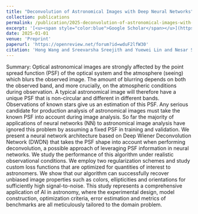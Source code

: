 ```yaml
---
title: "Deconvolution of Astronomical Images with Deep Neural Networks"
collection: publications
permalink: /publication/2025-deconvolution-of-astronomical-images-with-deep-neu
excerpt: '[<u><span style="color:blue">Google Scholar</span></u>](https://scholar.google.com/scholar?q=Deconvolution+of+Astronomical+Images+with+Deep+Neural+Networks)'
date: 2025-01-01
venue: 'Preprint'
paperurl: 'https://openreview.net/forum?id=wduF2lfW30'
citation: 'Hong Wang and Sreevarsha Sreejith and Yuewei Lin and Nesar Soorve Ramachandra and Anže Slosar and Shinjae Yoo (2025). "Deconvolution of Astronomical Images with Deep Neural Networks". Preprint.'
---
```


Summary: Optical astronomical images are strongly affected by the point spread function (PSF) of the optical system and the atmosphere (seeing) which blurs the observed image. The amount of blurring depends on both the observed band, and more crucially, on the atmospheric conditions during observation. A typical astronomical image will therefore have a unique PSF that is non-circular and different in different bands. Observations of known stars give us an estimation of this PSF. Any serious candidate for production analysis of astronomical images must take the known PSF into account during image analysis. So far the majority of applications of neural networks (NN) to astronomical image analysis have ignored this problem by assuming a fixed PSF in training and validation. We present a neural network architecture based on Deep Wiener Deconvolution Network (DWDN) that takes the PSF shape into account when performing deconvolution, a possible approach of leveraging PSF information in neural networks. We study the performance of this algorithm under realistic observational conditions. We employ two regularization schemes and study custom loss functions that are optimized for quantities of interest to astronomers.  We show that our algorithm can successfully recover unbiased image properties such as colors, ellipticities and orientations for sufficiently high signal-to-noise. This study represents a comprehensive application of AI in astronomy, where the experimental design, model construction, optimization criteria, error estimation and metrics of benchmarks are all meticulously tailored to the domain problem.
